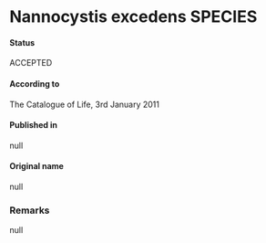 # Nannocystis excedens SPECIES

#### Status
ACCEPTED

#### According to
The Catalogue of Life, 3rd January 2011

#### Published in
null

#### Original name
null

### Remarks
null